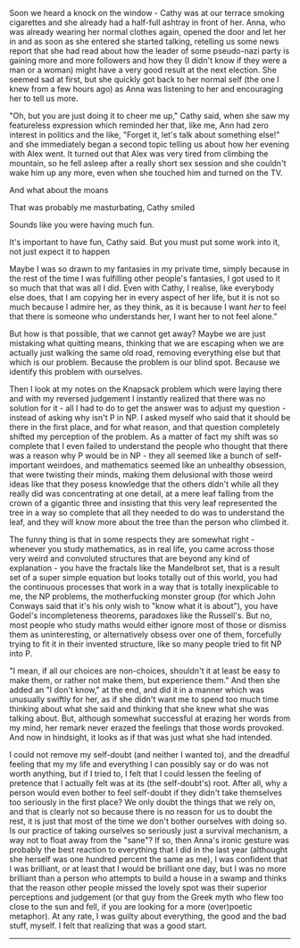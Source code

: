Soon we heard a knock on the window - Cathy was at our terrace smoking cigarettes and she already had a half-full ashtray in front of her. Anna, who was already wearing her normal clothes again, opened the door and let her in and as soon as she entered she started talking, retelling us some news report that she had read about how the leader of some pseudo-nazi party is gaining more and more followers and how they (I didn't know if they were a man or a woman) might have a very good result at the next election. She seemed sad at first, but she quickly got back to her normal self (the one I knew from a few hours ago) as Anna was listening to her and encouraging her to tell us more.

"Oh, but you are just doing it to cheer me up," Cathy said, when she saw my featureless expression which reminded her that, like me, Ann had zero interest in politics and the like, "Forget it, let's talk about something else!" and she immediately began a second topic telling us about how her evening with Alex went. It turned out that Alex was very tired from climbing the mountain, so he fell asleep after a really short sex session and she couldn't wake him up any more, even when she touched him and turned on the TV.

And what about the moans

That was probably me masturbating, Cathy smiled

Sounds like you were having much fun.

It's important to have fun, Cathy said. But you must put some work into it, not just expect it to happen


Maybe I was so drawn to my fantasies in my private time, simply because in the rest of the time I was fulfilling other people's fantasies, I got used to it so much that that was all I did. Even with Cathy, I realise, like everybody else does, that I am copying her in every aspect of her life, but it is not so much because I admire her, as they think, as it is because I want *her* to feel that there is someone who understands her, I want her to not feel alone."

But how is that possible, that we cannot get away? Maybe we are just mistaking what quitting means, thinking that we are escaping when we are actually just walking the same old road, removing everything else but that which is our problem. Because the problem is our blind spot. Because we identify this problem with ourselves.




Then I look at my notes on the Knapsack problem which were laying there and with my reversed judgement I instantly realized that there was no solution for it - all I had to do to get the answer was to adjust my question - instead of asking why isn't P in NP. I asked myself who said that it should be there in the first place, and for what reason, and that question completely shifted my perception of the problem. As a matter of fact my shift was so complete that I even failed to understand the people who thought that there was a reason why P would be in NP - they all seemed like a bunch of self-important weirdoes, and mathematics seemed like an unhealthy obsession, that were twisting their minds, making them delusional with those weird ideas like that they posess knowledge that the others didn't while all they really did was concentrating at one detail, at a mere leaf falling from the crown of a gigantic three and insisting that this very leaf represented the tree in a way so complete that all they needed to do was to understand the leaf, and they will know more about the tree than the person who climbed it. 

The funny thing is that in some respects they are somewhat right - whenever you study mathematics, as in real life, you came across those very weird and convoluted structures that are beyond any kind of explanation - you have the fractals like the Mandelbrot set, that is a result set of a super simple equation but looks totally out of this world, you had the continuous processes that work in a way that is totally inexplicable to me, the NP problems, the motherfucking monster group (for which John Conways said that it's his only wish to "know what it is about"), you have Godel's incompleteness theorems, paradoxes like the Russell's. But no, most people who study maths would either ignore most of those or dismiss them as uninteresting, or alternatively obsess over one of them, forcefully trying to fit it in their invented structure, like so many people tried to fit NP into P.

"I mean, if all our choices are non-choices, shouldn't it at least be easy to make them, or rather not make them, but experience them." And then she added an "I don't know," at the end, and did it in a manner which was unusually swiftly for her, as if she didn't want me to spend too much time thinking about what she said and thinking that she knew what she was talking about. But, although somewhat successful at erazing her words from my mind, her remark never erazed the feelings that those words provoked. And now in hindsight, it looks as if that was just what she had intended.

I could not remove my self-doubt (and neither I wanted to), and the dreadful feeling that my my life and everything I can possibly say or do was not worth anything, but if I tried to, I felt that I could lessen the feeling of pretence that I actually felt was at its (the self-doubt's) root. After all, why a person would even bother to feel self-doubt if they didn't take themselves too seriously in the first place? We only doubt the things that we rely on, and that is clearly not so because there is no reason for us to doubt the rest, it is just that most of the time we don't bother ourselves with doing so. Is our practice of taking ourselves so seriously just a survival mechanism, a way not to float away from the "sane"? If so, then Anna's ironic gesture was probably the best reaction to everything that I did in the last year (althought she herself was one hundred percent the same as me), I was confident that I was brilliant, or at least that I would be brilliant one day, but I was no more brilliant than a person who attempts to build a house in a swamp and thinks that the reason other people missed the lovely spot was their superior perceptions and judgement (or that guy from the Greek myth who flew too close to the sun and fell, if you are looking for a more (over)poetic metaphor). At any rate, I was guilty about everything, the good and the bad stuff, myself. I felt that realizing that was a good start.


----
